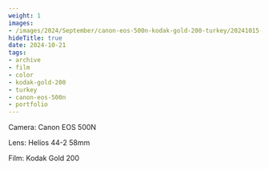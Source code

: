 ```yaml
---
weight: 1
images:
- /images/2024/September/canon-eos-500n-kodak-gold-200-turkey/20241015-R1-01976-0020.jpg
hideTitle: true
date: 2024-10-21
tags:
- archive
- film
- color
- kodak-gold-200
- turkey
- canon-eos-500n
- portfolio
---
```


Camera: Canon EOS 500N

Lens: Helios 44-2 58mm

Film: Kodak Gold 200